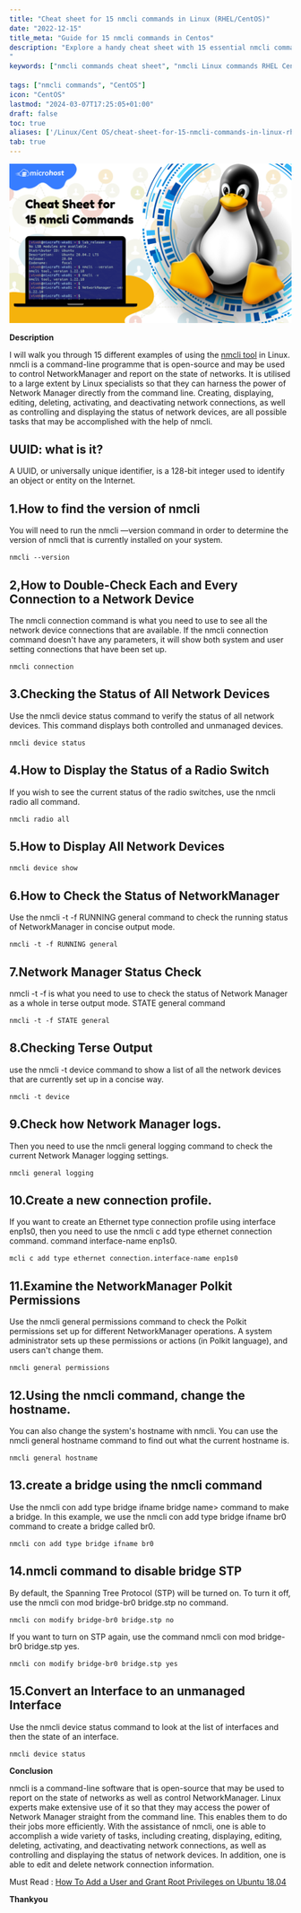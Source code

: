```yaml
---
title: "Cheat sheet for 15 nmcli commands in Linux (RHEL/CentOS)"
date: "2022-12-15"
title_meta: "Guide for 15 nmcli commands in Centos"
description: "Explore a handy cheat sheet with 15 essential nmcli commands for network management in Linux, specifically tailored for RHEL and CentOS users. This guide provides quick reference commands to configure, manage, and troubleshoot networks using nmcli command-line tool.
"
keywords: ["nmcli commands cheat sheet", "nmcli Linux commands RHEL CentOS", "nmcli network management commands", "nmcli tutorial RHEL CentOS", "nmcli command list", "nmcli networking commands", "nmcli command line tool", "nmcli network configuration"]

tags: ["nmcli commands", "CentOS"]
icon: "CentOS"
lastmod: "2024-03-07T17:25:05+01:00"
draft: false
toc: true
aliases: ['/Linux/Cent OS/cheat-sheet-for-15-nmcli-commands-in-linux-rhel-centos/','/tutorial/cheat-sheet-for-15-nmcli-commands-in-linux-rhel-centos']
tab: true
---
```


![Cheat sheet for 15 nmcli ](images/Cheat-sheet-for-15-nmcli-commands-in-Linux-RHEL_CentOS-2-1024x576.png)

**Description**

I will walk you through 15 different examples of using the [nmcli tool](https://www.geeksforgeeks.org/nmcli-command-in-linux-with-examples/) in Linux. nmcli is a command-line programme that is open-source and may be used to control NetworkManager and report on the state of networks. It is utilised to a large extent by Linux specialists so that they can harness the power of Network Manager directly from the command line. Creating, displaying, editing, deleting, activating, and deactivating network connections, as well as controlling and displaying the status of network devices, are all possible tasks that may be accomplished with the help of nmcli.

## UUID: what is it?

A UUID, or universally unique identifier, is a 128-bit integer used to identify an object or entity on the Internet.

## 1.How to find the version of nmcli

You will need to run the nmcli —version command in order to determine the version of nmcli that is currently installed on your system.

```
nmcli --version
```
## 2,How to Double-Check Each and Every Connection to a Network Device

The nmcli connection command is what you need to use to see all the network device connections that are available. If the nmcli connection command doesn't have any parameters, it will show both system and user setting connections that have been set up.

```
nmcli connection
```
## 3.Checking the Status of All Network Devices

Use the nmcli device status command to verify the status of all network devices. This command displays both controlled and unmanaged devices.

```
nmcli device status
```
## 4.How to Display the Status of a Radio Switch 

If you wish to see the current status of the radio switches, use the nmcli radio all command.

```
nmcli radio all
```
## 5.How to Display All Network Devices

```
nmcli device show
```
## 6.How to Check the Status of NetworkManager 

Use the nmcli -t -f RUNNING general command to check the running status of NetworkManager in concise output mode.

```
nmcli -t -f RUNNING general
```
## 7.Network Manager Status Check

nmcli -t -f is what you need to use to check the status of Network Manager as a whole in terse output mode. STATE general command

```
nmcli -t -f STATE general
```
## 8.Checking Terse Output

use the nmcli -t device command to show a list of all the network devices that are currently set up in a concise way.

```
nmcli -t device
```
## 9.Check how Network Manager logs.

Then you need to use the nmcli general logging command to check the current Network Manager logging settings.

```
nmcli general logging
```
## 10.Create a new connection profile.

If you want to create an Ethernet type connection profile using interface enp1s0, then you need to use the nmcli c add type ethernet connection command. command interface-name enp1s0.

```
mcli c add type ethernet connection.interface-name enp1s0
```
## 11.Examine the NetworkManager Polkit Permissions 

Use the nmcli general permissions command to check the Polkit permissions set up for different NetworkManager operations. A system administrator sets up these permissions or actions (in Polkit language), and users can't change them.

```
nmcli general permissions
```
## 12.Using the nmcli command, change the hostname. 

You can also change the system's hostname with nmcli. You can use the nmcli general hostname command to find out what the current hostname is.

```
nmcli general hostname
```
## 13.create a bridge using the nmcli command

Use the nmcli con add type bridge ifname bridge name> command to make a bridge. In this example, we use the nmcli con add type bridge ifname br0 command to create a bridge called br0.

```
nmcli con add type bridge ifname br0
```
## 14.nmcli command to disable bridge STP

By default, the Spanning Tree Protocol (STP) will be turned on. To turn it off, use the nmcli con mod bridge-br0 bridge.stp no command.

```
nmcli con modify bridge-br0 bridge.stp no
```
If you want to turn on STP again, use the command nmcli con mod bridge-br0 bridge.stp yes.

```
nmcli con modify bridge-br0 bridge.stp yes
```
## 15.Convert an Interface to an unmanaged Interface

Use the nmcli device status command to look at the list of interfaces and then the state of an interface.

```
nmcli device status
```
**Conclusion**

nmcli is a command-line software that is open-source that may be used to report on the state of networks as well as control NetworkManager. Linux experts make extensive use of it so that they may access the power of Network Manager straight from the command line. This enables them to do their jobs more efficiently. With the assistance of nmcli, one is able to accomplish a wide variety of tasks, including creating, displaying, editing, deleting, activating, and deactivating network connections, as well as controlling and displaying the status of network devices. In addition, one is able to edit and delete network connection information.

Must Read : [How To Add a User and Grant Root Privileges on Ubuntu 18.04](https://utho.com/docs/tutorial/how-to-add-a-user-and-grant-root-privileges-on-ubuntu-18-04/)

**Thankyou**

